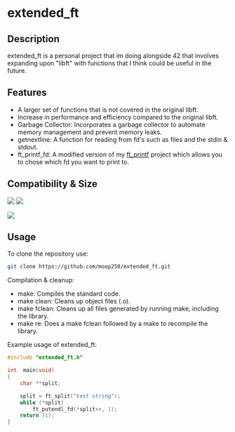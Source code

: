 # extended_ft

## Description

extended_ft is a personal project that im doing alongside 42 that involves expanding upon "libft" with functions that I think could be useful in the future.

## Features

- A larger set of functions that is not covered in the original libft.
- Increase in performance and efficiency compared to the original libft.
- Garbage Collector: Incorporates a garbage collector to automate memory management and prevent memory leaks.
- getnextline: A function for reading from fd's such as files and the stdin & stdout.
- ft_printf_fd: A modified version of my [ft_printf](https://github.com/moop250/ft_printf) project which allows you to chose which fd you want to print to.

## Compatibility & Size

![](https://img.shields.io/badge/WSL-0a97f5?style=for-the-badge&logo=linux&logoColor=white)
![](	https://img.shields.io/badge/mac%20os-000000?style=for-the-badge&logo=apple&logoColor=white)

![](https://img.shields.io/github/languages/code-size/moop250/extended_ft?color=5BCFFF)

## Usage 

To clone the repository use:
```bash
git clone https://github.com/moop250/extended_ft.git
```

Compilation & cleanup:

* make: Compiles the standard code.
* make clean: Cleans up object files (.o).
* make fclean: Cleans up all files generated by running make, including the library.
* make re: Does a make fclean followed by a make to recompile the library.

Example usage of extended_ft:

```C
#include "extended_ft.h"

int  main(void)
{
    char **split;

    split = ft_split("test string");
    while (*split)
        ft_putendl_fd(*split++, 1);
    return (1);
}
```
